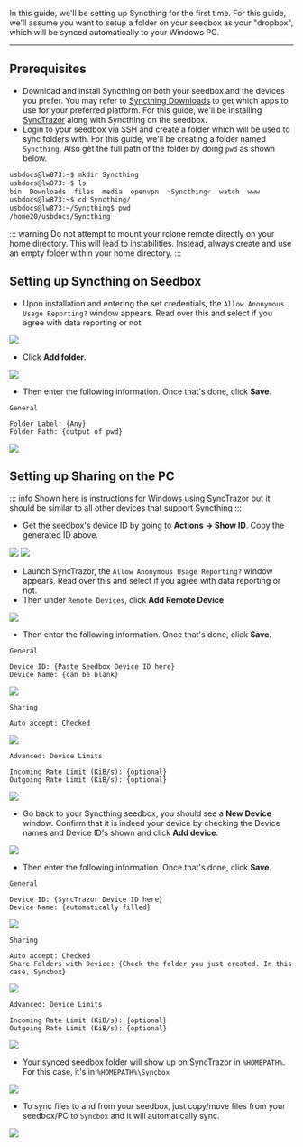 In this guide, we'll be setting up Syncthing for the first time. For this guide, we'll assume you want to setup a folder on your seedbox as your "dropbox", which will be synced automatically to your Windows PC.

***

## Prerequisites

* Download and install Syncthing on both your seedbox and the devices you prefer. You may refer to [Syncthing Downloads](https://syncthing.net/downloads/) to get which apps to use for your preferred platform. For this guide, we'll be installing [SyncTrazor](https://github.com/canton7/SyncTrayzor) along with Syncthing on the seedbox.
* Login to your seedbox via SSH and create a folder which will be used to sync folders with. For this guide, we'll be creating a folder named `Syncthing`. Also get the full path of the folder by doing `pwd` as shown below.

```sh
usbdocs@lw873:~$ mkdir Syncthing
usbdocs@lw873:~$ ls
bin  Downloads  files  media  openvpn  >Syncthing<  watch  www
usbdocs@lw873:~$ cd Syncthing/
usbdocs@lw873:~/Syncthing$ pwd
/home20/usbdocs/Syncthing
```

::: warning
Do not attempt to mount your rclone remote directly on your home directory. This will lead to instabilities. Instead, always create and use an empty folder within your home directory.
:::

## Setting up Syncthing on Seedbox

* Upon installation and entering the set credentials, the `Allow Anonymous Usage Reporting?` window appears. Read over this and select if you agree with data reporting or not.

![](https://docs.usbx.me/uploads/images/gallery/2020-06/image-1591016890789.png)

* Click **Add folder.**

![](https://docs.usbx.me/uploads/images/gallery/2020-06/image-1591016950158.png)

* Then enter the following information. Once that's done, click **Save**.

```
General

Folder Label: {Any}
Folder Path: {output of pwd}
```

![](https://docs.usbx.me/uploads/images/gallery/2020-06/image-1591017266359.png)

## Setting up Sharing on the PC

::: info
Shown here is instructions for Windows using SyncTrazor but it should be similar to all other devices that support Syncthing
:::

* Get the seedbox's device ID by going to **Actions -> Show ID**. Copy the generated ID above.

![](https://docs.usbx.me/uploads/images/gallery/2020-06/image-1591017803312.png)
![](https://docs.usbx.me/uploads/images/gallery/2020-06/image-1591018018955.png)

* Launch SyncTrazor, the `Allow Anonymous Usage Reporting?` window appears. Read over this and select if you agree with data reporting or not.
* Then under `Remote Devices`, click **Add Remote Device**

![](https://docs.usbx.me/uploads/images/gallery/2020-06/image-1591018219049.png)

* Then enter the following information. Once that's done, click **Save**.

```
General

Device ID: {Paste Seedbox Device ID here}
Device Name: {can be blank}
```

![](https://docs.usbx.me/uploads/images/gallery/2020-06/image-1591018425722.png)

```
Sharing

Auto accept: Checked
```

![](https://docs.usbx.me/uploads/images/gallery/2020-06/image-1591018505299.png)

```
Advanced: Device Limits

Incoming Rate Limit (KiB/s): {optional}
Outgoing Rate Limit (KiB/s): {optional}
```

![](https://docs.usbx.me/uploads/images/gallery/2020-06/image-1591018652458.png)

* Go back to your Syncthing seedbox, you should see a **New Device** window. Confirm that it is indeed your device by checking the Device names and Device ID's shown and click **Add device**.

![](https://docs.usbx.me/uploads/images/gallery/2020-06/image-1591018836725.png)


* Then enter the following information. Once that's done, click **Save**.

```
General

Device ID: {SyncTrazor Device ID here}
Device Name: {automatically filled}
```

![](https://docs.usbx.me/uploads/images/gallery/2020-06/image-1591018933795.png)

```
Sharing

Auto accept: Checked
Share Folders with Device: {Check the folder you just created. In this case, Syncbox}
```

![](https://docs.usbx.me/uploads/images/gallery/2020-06/image-1591019017451.png)

```
Advanced: Device Limits

Incoming Rate Limit (KiB/s): {optional}
Outgoing Rate Limit (KiB/s): {optional}
```

![](https://docs.usbx.me/uploads/images/gallery/2020-06/image-1591019088052.png)

* Your synced seedbox folder will show up on SyncTrazor in `%HOMEPATH%`. For this case, it's in `%HOMEPATH%\Syncbox`

![](https://docs.usbx.me/uploads/images/gallery/2020-06/image-1591019503399.png)

* To sync files to and from your seedbox, just copy/move files from your seedbox/PC to `Syncbox` and it will automatically sync.

![](https://docs.usbx.me/uploads/images/gallery/2020-06/image-1591019713813.png)